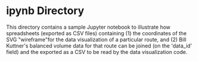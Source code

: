 # ipynb Directory

This directory contains a sample Jupyter notebook to illustrate how spreadsheets (exported as CSV files) containing (1) the coordinates of 
the SVG "wireframe"for the data visualization of a particular route, and (2) Bill Kuttner's balanced volume data for that route can be joined
(on the 'data_id' field) and the exported as a CSV to be read by the data visualization code.

